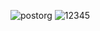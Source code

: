 ![postorg](https://github.com/user-attachments/assets/6809dc59-942e-423f-a961-afba44e6bc2e)
![12345](https://github.com/user-attachments/assets/7ad2168a-5f5a-40d9-9a41-f9579b61736d)
